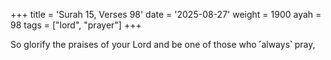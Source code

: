 +++
title = 'Surah 15, Verses 98'
date = '2025-08-27'
weight = 1900
ayah = 98
tags = ["lord", "prayer"]
+++

So glorify the praises of your Lord and be one of those who ˹always˺ pray,